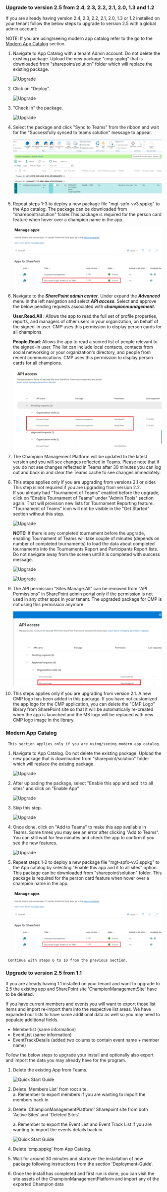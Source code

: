 ### Upgrade to version 2.5 from 2.4, 2.3, 2.2, 2.1, 2.0, 1.3 and 1.2

If you are already having version 2.4, 2.3, 2.2, 2.1, 2.0, 1.3 or 1.2 installed on your tenant follow the below steps to upgrade to version 2.5 with a global admin account:

 NOTE: If you are using/seeing modern app catalog refer to the go to the [Modern App Catalog](#modern-app-catalog) section.

1.  Navigate to App Catalog with a tenant Admin account. Do not delete the existing package. Upload the new package "cmp.sppkg" that is downloaded from "sharepoint/solution" folder which will replace the existing package.  

    ![Upgrade](../Images/Upgrade-1.png) 

1. Click on "Deploy".

    ![Upgrade](../Images/Upgrade-2.png) 

1. "Check In" the package.

    ![Upgrade](../Images/Upgrade2.0-3.png) 

1. Select the package and click "Sync to Teams" from the ribbon and wait for the "Successfully synced to teams solution" message to appear.

    ![SyncToTeams](../Images/SyncToTeams.png) 

1. Repeat steps 1-3 to deploy a new package file "mgt-spfx-vv3.sppkg" to the App catalog. 
The package can be downloaded from "sharepoint/solution" folder.This package is required for the person card feature when hover over a champion name in the app.

    ![Quick Start Guide](../Images/GraphtoolkitModern.png) 

1. Navigate to the ***SharePoint admin center***. Under expand the ***Advanced*** menu in the left navigation and select ***API access***. Select and approve the below pending requests associated with ***championmanagement***.

    **User.Read.All** : Allows the app to read the full set of profile properties, reports, and managers of other users in your organization, on behalf of the signed-in user. CMP uses this permission to display person cards for all champions.

    **People.Read**: Allows the app to read a scored list of people relevant to the signed-in user. The list can include local contacts, contacts from social networking or your organization's directory, and people from recent communications. CMP uses this permission to display person cards for all champions.

    ![Quick Start Guide](../Images/APIAccess-Upgrade.png)  

1. The Champion Management Platform will be updated to the latest version and you will see changes reflected in Teams. Please note that if you do not see changes reflected in Teams after 30 minutes you can log out and back in and clear the Teams cache to see changes immediately. 

1. This steps applies only if you are upgrading from versions 2.1 or older. This step is not required if you are upgrading from version 2.2. <br>
If you already had "Tournament of Teams" enabled before the upgrade, click on "Enable Tournament of Teams" under "Admin Tools" section again. That will provision new lists for Tournament Reporting feature. "Tournament of Teams" icon will not be visible in the "Get Started" section without this step.

    ![Upgrade](../Images/Upgrade-3.png) 

    **NOTE:** If there is any completed tournament before the upgrade, enabling Tournament of Teams will take couple of minutes (depends on number of completed tournaments) to load the data about completed tournaments into the Tournaments Report and Participants Report lists. Do not navigate away from the screen until it is completed with success message.

    ![Upgrade](../Images/EnableTOT.png) 

    ![Upgrade](../Images/TOTScreen.png) 

1. The API permission "Sites.Manage.All" can be removed from "API Permissions" in SharePoint admin portal only if the permission is not used in any other apps in your tenant. The upgraded package for CMP is not using this permission anymore.

    ![Upgrade](../Images/Upgrade-4.png) 

1. This steps applies only if you are upgrading from version 2.1. A new CMP logo has been added in this package. If you have not customized the app logo for the CMP application, you can delete the "CMP Logo" library from SharePoint site so that it will be automatically re-created when the app is launched and the MS logo will be replaced with new CMP logo image in the library.

### Modern App Catalog 

``` This section applies only if you are using/seeing modern app catalog.```

1. Navigate to App Catalog. Do not delete the existing package. Upload the new package that is downloaded from "sharepoint/solution" folder which will replace the existing package.

    ![Upgrade](../Images/Upgrade_Modern_AppCatalog1.png) 

1. After uploading the package, select "Enable this app and add it to all sites" and click on "Enable App"

    ![Upgrade](../Images/Modern_AppCatalog2.png)

1. Skip this step.

    ![Upgrade](../Images/Modern_AppCatalog3.png)

1. Once done, click on "Add to Teams" to make this app available in Teams. Some times you may see an error after clicking "Add to Teams". You can still wait for few minutes and check the app to confirm if you see the new features.

    ![Upgrade](../Images/Modern_AppCatalog4.png)

1. Repeat steps 1-2 to deploy a new package file "mgt-spfx-vv3.sppkg" to the App catalog by selecting "Enable this app and it to all sites" option. This package can be downloaded from "sharepoint/solution" folder. This package is required for the person card feature when hover over a champion name in the app.

    ![Quick Start Guide](../Images/GraphtoolkitModern.png)     

``` Continue with steps 6 to 10 from the previous section.```

### Upgrade to version 2.5 from 1.1

If you are already having 1.1 installed on your tenant and want to upgrade to 2.5 the existing app and SharePoint site 'ChampionManagementSite' have to be deleted. 

If you have current members and events you will want to export those list items and import re-import them into the respective list areas. We have expanded our lists to have some additional data as well so you may need to populate additional fields. 

- Memberlist (same information) 
- EventList (same information) 
- EventTrackDetails (added two colums to contain event name + member name) 

Follow the below steps to upgrade your install and optionally also export and import the data you may already have for the program. 

1.	Delete the existing App from Teams.

    ![Quick Start Guide](../Images/Upgrade1.png) 

2.	Delete 'Members List' from root site. <br/>
    a. Remember to export members if you are wanting to import the members back in

3.	Delete 'ChampionManagementPlatform' Sharepoint site from both 'Active Sites' and 'Deleted Sites'.

    a. Remember to export the Event List and Event Track List if you are wanting to import the events details back in. 

    ![Quick Start Guide](../Images/Upgrade2.png) 
 
4. Delete 'cmp.sppkg' from App Catalog.	
5. Wait for around 30 minutes and startover the installation of new package following instructions from the section 'Deployment-Guide'.
6. Once the install has completed and first run is done, you can visit the site assets of the ChampionManagementPlatform and import any of the exported Champion data